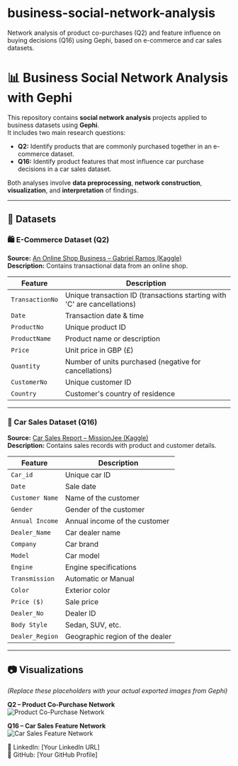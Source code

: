 # business-social-network-analysis
Network analysis of product co-purchases (Q2) and feature influence on buying decisions (Q16) using Gephi, based on e-commerce and car sales datasets.


# 📊 Business Social Network Analysis with Gephi

This repository contains **social network analysis** projects applied to business datasets using **Gephi**.  
It includes two main research questions:

- **Q2:** Identify products that are commonly purchased together in an e-commerce dataset.
- **Q16:** Identify product features that most influence car purchase decisions in a car sales dataset.

Both analyses involve **data preprocessing**, **network construction**, **visualization**, and **interpretation** of findings.

---

## 📌 Datasets

### 🛍️ E-Commerce Dataset (Q2)
**Source:** [An Online Shop Business – Gabriel Ramos (Kaggle)](https://www.kaggle.com/datasets/gabrielramos87/an-online-shop-business/data)  
**Description:** Contains transactional data from an online shop.

| Feature         | Description |
|-----------------|-------------|
| `TransactionNo` | Unique transaction ID (transactions starting with 'C' are cancellations) |
| `Date`          | Transaction date & time |
| `ProductNo`     | Unique product ID |
| `ProductName`   | Product name or description |
| `Price`         | Unit price in GBP (£) |
| `Quantity`      | Number of units purchased (negative for cancellations) |
| `CustomerNo`    | Unique customer ID |
| `Country`       | Customer's country of residence |

---

### 🚗 Car Sales Dataset (Q16)
**Source:** [Car Sales Report – MissionJee (Kaggle)](https://www.kaggle.com/datasets/missionjee/car-sales-report/data)  
**Description:** Contains sales records with product and customer details.

| Feature         | Description |
|-----------------|-------------|
| `Car_id`        | Unique car ID |
| `Date`          | Sale date |
| `Customer Name` | Name of the customer |
| `Gender`        | Gender of the customer |
| `Annual Income` | Annual income of the customer |
| `Dealer_Name`   | Car dealer name |
| `Company`       | Car brand |
| `Model`         | Car model |
| `Engine`        | Engine specifications |
| `Transmission`  | Automatic or Manual |
| `Color`         | Exterior color |
| `Price ($)`     | Sale price |
| `Dealer_No`     | Dealer ID |
| `Body Style`    | Sedan, SUV, etc. |
| `Dealer_Region` | Geographic region of the dealer |

---

## 📷 Visualizations

*(Replace these placeholders with your actual exported images from Gephi)*

**Q2 – Product Co-Purchase Network**  
![Product Co-Purchase Network](images/q2_network.png)

**Q16 – Car Sales Feature Network**  
![Car Sales Feature Network](images/q16_network.png)


💼 LinkedIn: [Your LinkedIn URL]  
🐙 GitHub: [Your GitHub Profile]
